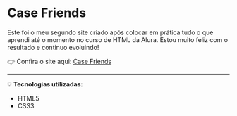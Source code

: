 # Case Friends

Este foi o meu segundo site criado após colocar em prática tudo o que aprendi até o momento no curso de HTML da Alura. Estou muito feliz com o resultado e continuo evoluindo!

👉 Confira o site aqui: [Case Friends](https://elegant-granita-4ded71.netlify.app/)

---
💡 **Tecnologias utilizadas:**
- HTML5
- CSS3
